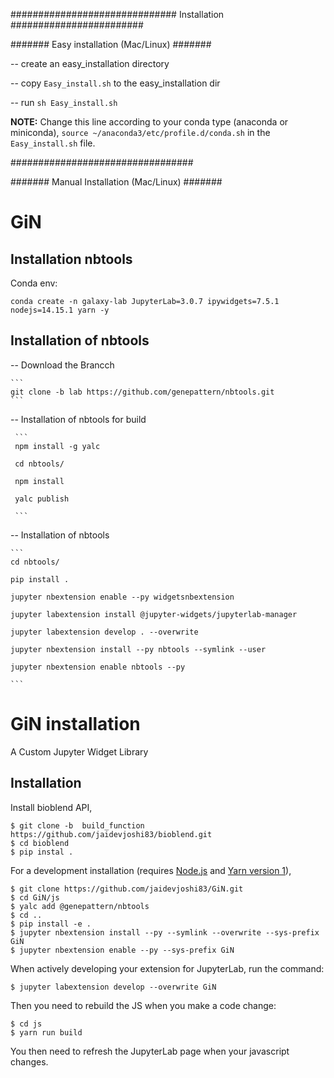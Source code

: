 ############################## Installation ########################

####### Easy installation (Mac/Linux) #######

-- create an easy_installation directory 

-- copy `Easy_install.sh` to the easy_installation dir

-- run `sh Easy_install.sh`

**NOTE:** Change this line according to your conda type (anaconda or miniconda),  `source ~/anaconda3/etc/profile.d/conda.sh` in the `Easy_install.sh` file.

#################################


####### Manual Installation (Mac/Linux) #######


# GiN


## Installation nbtools

Conda env:

```
conda create -n galaxy-lab JupyterLab=3.0.7 ipywidgets=7.5.1 nodejs=14.15.1 yarn -y

```

## Installation of nbtools

-- Download the Brancch

    ```
    git clone -b lab https://github.com/genepattern/nbtools.git
    ```

-- Installation of nbtools for build 

     ```
     npm install -g yalc 
     
     cd nbtools/

     npm install 
     
     yalc publish
     
     ```
     
-- Installation of nbtools 
    
    ```
    cd nbtools/
    
    pip install . 
    
    jupyter nbextension enable --py widgetsnbextension
    
    jupyter labextension install @jupyter-widgets/jupyterlab-manager
    
    jupyter labextension develop . --overwrite
    
    jupyter nbextension install --py nbtools --symlink --user
    
    jupyter nbextension enable nbtools --py
    
    ```
      

GiN installation
===============================

A Custom Jupyter Widget Library

Installation
------------

Install bioblend API,

    $ git clone -b  build_function https://github.com/jaidevjoshi83/bioblend.git
    $ cd bioblend
    $ pip instal .

For a development installation (requires [Node.js](https://nodejs.org) and [Yarn version 1](https://classic.yarnpkg.com/)),

    $ git clone https://github.com/jaidevjoshi83/GiN.git 
    $ cd GiN/js
    $ yalc add @genepattern/nbtools
    $ cd ..
    $ pip install -e .
    $ jupyter nbextension install --py --symlink --overwrite --sys-prefix GiN
    $ jupyter nbextension enable --py --sys-prefix GiN
    
When actively developing your extension for JupyterLab, run the command:

    $ jupyter labextension develop --overwrite GiN
    
Then you need to rebuild the JS when you make a code change:

    $ cd js
    $ yarn run build

You then need to refresh the JupyterLab page when your javascript changes.
